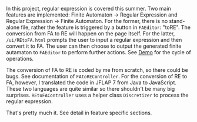 In this project, regular expression is covered this summer. Two main features are implemented: Finite Automaton -> Regular Expression and Regular Expression -> Finite Automaton. For the former, there is no stand-alone file, rather the feature is triggered by a button in `FAEditor`: "toRE". The conversion from FA to RE will happen on the page itself. For the latter, `/ui/REtoFA.html` prompts the user to input a regular expression and then convert it to FA. The user can then choose to output the generated finite autamaton to `FAEditor` to perform further actions. See [Demo](!Demo) for the cycle of operations.

The conversion of FA to RE is coded by me from scratch, so there could be bugs. See documentation of `FAtoREController`. For the conversion of RE to FA, however, I translated the code in JFLAP 7 from Java to JavaScript. These two languages are quite similar so there shouldn't be many big surprises. `REtoFAController` uses a helper class `Discretizer` to process the regular expression.

That's pretty much it. See detail in feature specific sections.
